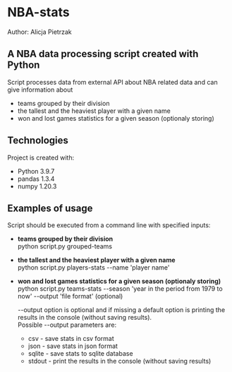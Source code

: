 # NBA-stats
Author: Alicja Pietrzak
## A NBA data processing script created with Python
Script processes data from external API about NBA related data and can give information about
* teams grouped by their division
* the tallest and the heaviest player with a given name
* won and lost games statistics for a given season (optionaly storing)

## Technologies
Project is created with:
* Python 3.9.7
* pandas 1.3.4
* numpy 1.20.3

## Examples of usage
Script should be executed from a command line with specified inputs:

* **teams grouped by their division**  
  python script.py grouped-teams

* **the tallest and the heaviest player with a given name**  
  python script.py players-stats --name 'player name'

* **won and lost games statistics for a given season (optionaly storing)**  
  python script.py teams-stats --season 'year in the period from 1979 to now' --output 'file format' (optional)

  --output option is optional and if missing a default option is printing the results in the console (without saving results).  
  Possible --output parameters are:
  - csv - save stats in csv format
  - json - save stats in json format
  - sqlite - save stats to sqlite database
  - stdout - print the results in the console (without saving results)
